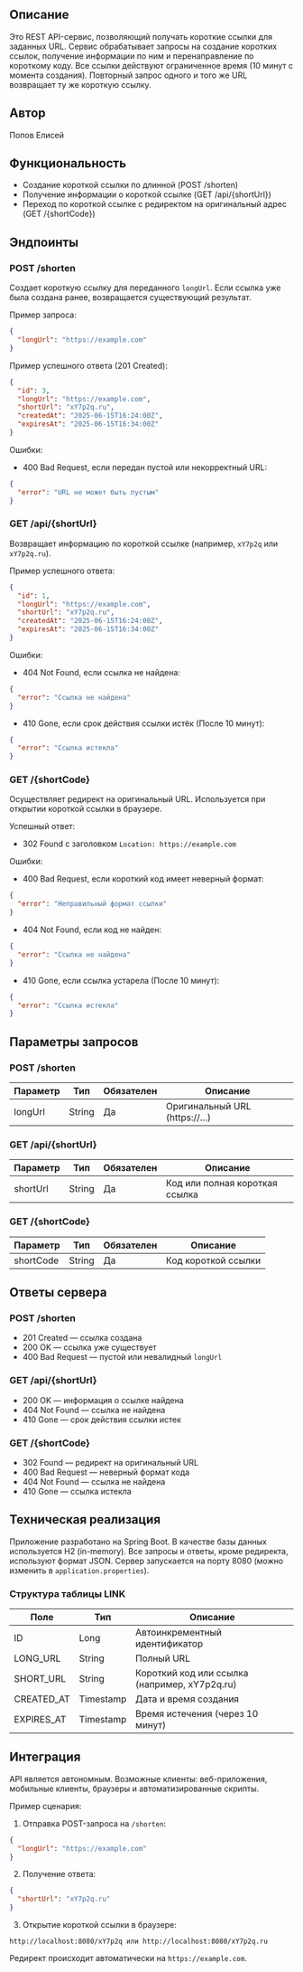 

## Описание

Это REST API-сервис, позволяющий получать короткие ссылки для заданных URL. Сервис обрабатывает запросы на создание коротких ссылок, получение информации по ним и перенаправление по короткому коду. Все ссылки действуют ограниченное время (10 минут с момента создания). Повторный запрос одного и того же URL возвращает ту же короткую ссылку.

## Автор

Попов Елисей

## Функциональность

- Создание короткой ссылки по длинной (POST /shorten)
- Получение информации о короткой ссылке (GET /api/{shortUrl})
- Переход по короткой ссылке с редиректом на оригинальный адрес (GET /{shortCode})

## Эндпоинты

### POST /shorten

Создает короткую ссылку для переданного `longUrl`. Если ссылка уже была создана ранее, возвращается существующий результат.

Пример запроса:
```json
{
  "longUrl": "https://example.com"
}
````

Пример успешного ответа (201 Created):

```json
{
  "id": 3,
  "longUrl": "https://example.com",
  "shortUrl": "xY7p2q.ru",
  "createdAt": "2025-06-15T16:24:00Z",
  "expiresAt": "2025-06-15T16:34:00Z"
}
```

Ошибки:

* 400 Bad Request, если передан пустой или некорректный URL:

```json
{
  "error": "URL не может быть пустым"
}
```

### GET /api/{shortUrl}

Возвращает информацию по короткой ссылке (например, `xY7p2q` или `xY7p2q.ru`).

Пример успешного ответа:

```json
{
  "id": 1,
  "longUrl": "https://example.com",
  "shortUrl": "xY7p2q.ru",
  "createdAt": "2025-06-15T16:24:00Z",
  "expiresAt": "2025-06-15T16:34:00Z"
}
```

Ошибки:

* 404 Not Found, если ссылка не найдена:

```json
{
  "error": "Ссылка не найдена"
}
```

* 410 Gone, если срок действия ссылки истёк (После 10 минут):

```json
{
  "error": "Ссылка истекла"
}
```

### GET /{shortCode}

Осуществляет редирект на оригинальный URL. Используется при открытии короткой ссылки в браузере.

Успешный ответ:

* 302 Found с заголовком `Location: https://example.com`

Ошибки:

* 400 Bad Request, если короткий код имеет неверный формат:

```json
{
  "error": "Неправильный формат ссылки"
}
```

* 404 Not Found, если код не найден:

```json
{
  "error": "Ссылка не найдена"
}
```

* 410 Gone, если ссылка устарела (После 10 минут):

```json
{
  "error": "Ссылка истекла"
}
```

## Параметры запросов

### POST /shorten

| Параметр | Тип    | Обязателен | Описание                        |
| -------- | ------ | ---------- | ------------------------------- |
| longUrl  | String | Да         | Оригинальный URL (https\://...) |

### GET /api/{shortUrl}

| Параметр | Тип    | Обязателен | Описание                       |
| -------- | ------ | ---------- | ------------------------------ |
| shortUrl | String | Да         | Код или полная короткая ссылка |

### GET /{shortCode}

| Параметр  | Тип    | Обязателен | Описание            |
| --------- | ------ | ---------- | ------------------- |
| shortCode | String | Да         | Код короткой ссылки |

## Ответы сервера

### POST /shorten

* 201 Created — ссылка создана
* 200 OK — ссылка уже существует
* 400 Bad Request — пустой или невалидный `longUrl`

### GET /api/{shortUrl}

* 200 OK — информация о ссылке найдена
* 404 Not Found — ссылка не найдена
* 410 Gone — срок действия ссылки истек

### GET /{shortCode}

* 302 Found — редирект на оригинальный URL
* 400 Bad Request — неверный формат кода
* 404 Not Found — ссылка не найдена
* 410 Gone — ссылка истекла

## Техническая реализация

Приложение разработано на Spring Boot. В качестве базы данных используется H2 (in-memory). Все запросы и ответы, кроме редиректа, используют формат JSON. Сервер запускается на порту 8080 (можно изменить в `application.properties`).

### Структура таблицы LINK

| Поле        | Тип       | Описание                                      |
| ----------- | --------- | --------------------------------------------- |
| ID          | Long      | Автоинкрементный идентификатор                |
| LONG\_URL   | String    | Полный URL                                    |
| SHORT\_URL  | String    | Короткий код или ссылка (например, xY7p2q.ru) |
| CREATED\_AT | Timestamp | Дата и время создания                         |
| EXPIRES\_AT | Timestamp | Время истечения (через 10 минут)              |

## Интеграция

API является автономным. Возможные клиенты: веб-приложения, мобильные клиенты, браузеры и автоматизированные скрипты.

Пример сценария:

1. Отправка POST-запроса на `/shorten`:

```json
{
  "longUrl": "https://example.com"
}
```

2. Получение ответа:

```json
{
  "shortUrl": "xY7p2q.ru"
}
```

3. Открытие короткой ссылки в браузере:

```
http://localhost:8080/xY7p2q или http://localhost:8080/xY7p2q.ru
```

Редирект происходит автоматически на `https://example.com`.

